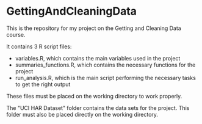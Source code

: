 # GettingAndCleaningData

This is the repository for my project on the Getting and Cleaning Data course.

It contains 3 R script files:

- variables.R, which contains the main variables used in the project
- summaries_functions.R, which contains the necessary functions for the project
- run_analysis.R, which is the main script performing the necessary tasks to get the right output

These files must be placed on the working directory to work properly.

The "UCI HAR Dataset" folder contains the data sets for the project. This folder must also be placed directly on the working directory.
